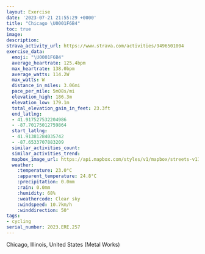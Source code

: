 ```yaml
---
layout: Exercise
date: '2023-07-21 21:55:29 +0000'
title: "Chicago \U0001F6B4"
toc: true
image:
description:
strava_activity_url: https://www.strava.com/activities/9496501004
exercise_data:
  emoji: "\U0001F6B4"
  average_heartrate: 125.4bpm
  max_heartrate: 138.0bpm
  average_watts: 114.2W
  max_watts: W
  distance_in_miles: 3.06mi
  pace_per_mile: 5m08s/mi
  elevation_high: 186.3m
  elevation_low: 179.1m
  total_elevation_gain_in_feet: 23.3ft
  end_latlng:
  - 41.917527532204986
  - -87.70175012759864
  start_latlng:
  - 41.91381284035742
  - -87.6533707883209
  similar_activities_count:
  similar_activities_trend:
  mapbox_image_url: https://api.mapbox.com/styles/v1/mapbox/streets-v11/static/path-5+787af2-1.0(ory~Fjg_vOoAtBgDfFiAdB%7B%40dAXb%40FZBVCjAB%60EDrBFxLAvBB~Aj%40~DdBzK%60%40nCD%60AA~BBrAxFUXE%60%40QDE%3FEGm%40Bq%40DUBGNIF%3FLJFTJhCPp%60%40F~H%40bFAh%40QxAMjBAnBFpFZtHT~JNrQAhDDfEAvAB%60GCtD%40%7CFD%60F%3FrMFdDKhG%40%7COGb%40%3FfCCJEHWBiEB),pin-s-s+e5b22e(-87.65574,41.91544),pin-s-f+89ae00(-87.70167000000005,41.91509000000002)/auto/800x800?access_token=pk.eyJ1Ijoiam9zaGJlY2ttYW4iLCJhIjoiY205eWR2aDd1MWZ6djJrbXc4a3M0bWZleiJ9.XiG9OWkNcZk2QzjJbxLB4A
  weather:
    :temperature: 23.0°C
    :apparent_temperature: 24.8°C
    :precipitation: 0.0mm
    :rain: 0.0mm
    :humidity: 68%
    :weathercode: Clear sky
    :windspeed: 10.7km/h
    :winddirection: 50°
tags:
- cycling
serial_number: 2023.ERE.257
---
```

Chicago, Illinois, United States (Metal Works)
